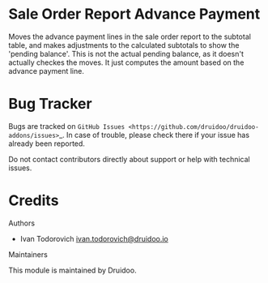 
Sale Order Report Advance Payment
=================================

Moves the advance payment lines in the sale order report to the subtotal table, and makes adjustments to the calculated subtotals to show the 'pending balance'.
This is not the actual pending balance, as it doesn't actually checkes the moves. It just computes the amount based on the advance payment line.


Bug Tracker
===========

Bugs are tracked on `GitHub Issues <https://github.com/druidoo/druidoo-addons/issues>`_.
In case of trouble, please check there if your issue has already been reported.

Do not contact contributors directly about support or help with technical issues.

Credits
=======

Authors

* Ivan Todorovich <ivan.todorovich@druidoo.io>


Maintainers

This module is maintained by Druidoo.
